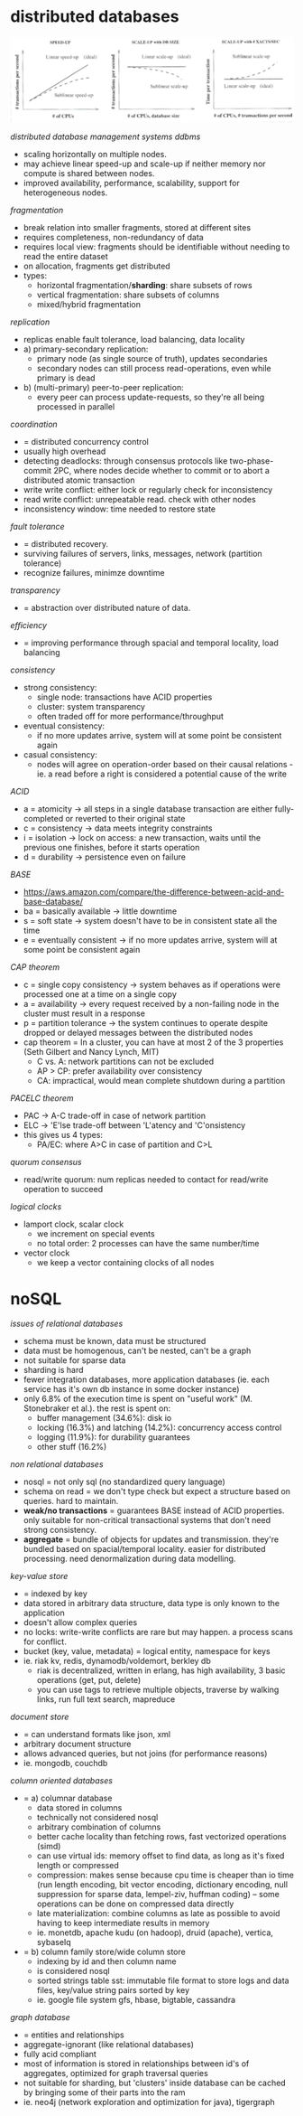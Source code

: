 # distributed databases

![](assets/scale.png)

*distributed database management systems ddbms*

- scaling horizontally on multiple nodes.
- may achieve linear speed-up and scale-up if neither memory nor compute is shared between nodes.
- improved availability, performance, scalability, support for heterogeneous nodes.

*fragmentation*

- break relation into smaller fragments, stored at different sites
- requires completeness, non-redundancy of data
- requires local view: fragments should be identifiable without needing to read the entire dataset
- on allocation, fragments get distributed
- types:
	- horizontal fragmentation/**sharding**: share subsets of rows
	- vertical fragmentation: share subsets of columns
	- mixed/hybrid fragmentation

*replication*

- replicas enable fault tolerance, load balancing, data locality
- a) primary-secondary replication:
	- primary node (as single source of truth), updates secondaries
	- secondary nodes can still process read-operations, even while primary is dead
- b) (multi-primary) peer-to-peer replication:
	- every peer can process update-requests, so they're all being processed in parallel

*coordination*

- = distributed concurrency control
- usually high overhead
- detecting deadlocks: through consensus protocols like two-phase-commit 2PC, where nodes decide whether to commit or to abort a distributed atomic transaction
- write write conflict: either lock or regularly check for inconsistency
- read write conflict: unrepeatable read. check with other nodes
- inconsistency window: time needed to restore state

*fault tolerance*

- = distributed recovery.
- surviving failures of servers, links, messages, network (partition tolerance)
- recognize failures, minimze downtime

*transparency*

- = abstraction over distributed nature of data.

*efficiency*

- = improving performance through spacial and temporal locality, load balancing

*consistency*

- strong consistency:
	- single node: transactions have ACID properties
	- cluster: system transparency
	- often traded off for more performance/throughput
- eventual consistency:
	- if no more updates arrive, system will at some point be consistent again
- casual consistency:
	- nodes will agree on operation-order based on their causal relations - ie. a read before a right is considered a potential cause of the write

*ACID*

- a = atomicity → all steps in a single database transaction are either fully-completed or reverted to their original state
- c = consistency → data meets integrity constraints
- i = isolation → lock on access: a new transaction, waits until the previous one finishes, before it starts operation
- d = durability → persistence even on failure

*BASE*

- https://aws.amazon.com/compare/the-difference-between-acid-and-base-database/
- ba = basically available → little downtime
- s = soft state → system doesn't have to be in consistent state all the time
- e = eventually consistent → if no more updates arrive, system will at some point be consistent again

*CAP theorem*

- c = single copy consistency → system behaves as if operations were processed one at a time on a single copy
- a = availability → every request received by a non-failing node in the cluster must result in a response
- p = partition tolerance → the system continues to operate despite dropped or delayed messages between the distributed nodes
- cap theorem = In a cluster, you can have at most 2 of the 3 properties (Seth Gilbert and Nancy Lynch, MIT)
	- C vs. A: network partitions can not be excluded
	- AP > CP: prefer availability over consistency
	- CA: impractical, would mean complete shutdown during a partition

*PACELC theorem*

- PAC → A-C trade-off in case of network partition
- ELC → 'E'lse trade-off between 'L'atency and 'C'onsistency
- this gives us 4 types:
	- PA/EC: where A>C in case of partition and C>L

*quorum consensus*

- read/write quorum: num replicas needed to contact for read/write operation to succeed

*logical clocks*

- lamport clock, scalar clock
	- we increment on special events
	- no total order: 2 processes can have the same number/time
- vector clock
	- we keep a vector containing clocks of all nodes

# noSQL

*issues of relational databases*

- schema must be known, data must be structured
- data must be homogenous, can't be nested, can't be a graph
- not suitable for sparse data
- sharding is hard
- fewer integration databases, more application databases (ie. each service has it's own db instance in some docker instance)
- only 6.8% of the execution time is spent on "useful work" (M. Stonebraker et al.). the rest is spent on:
	- buffer management (34.6%): disk io
	- locking (16.3%) and latching (14.2%): concurrency access control
	- logging (11.9%): for durability guarantees
	- other stuff (16.2%)

*non relational databases*

- nosql = not only sql (no standardized query language)
- schema on read = we don't type check but expect a structure based on queries. hard to maintain.
- **weak/no transactions** = guarantees BASE instead of ACID properties. only suitable for non-critical transactional systems that don't need strong consistency.
- **aggregate** = bundle of objects for updates and transmission. they're bundled based on spacial/temporal locality. easier for distributed processing. need denormalization during data modelling.

*key-value store*

- = indexed by key
- data stored in arbitrary data structure, data type is only known to the application
- doesn't allow complex queries
- no locks: write-write conflicts are rare but may happen. a process scans for conflict.
- bucket (key, value, metadata) = logical entity, namespace for keys
- ie. riak kv, redis, dynamodb/voldemort, berkley db
	- riak is decentralized, written in erlang, has high availability, 3 basic operations (get, put, delete)
	- you can use tags to retrieve multiple objects, traverse by walking links, run full text search, mapreduce

*document store*

- = can understand formats like json, xml
- arbitrary document structure
- allows advanced queries, but not joins (for performance reasons)
- ie. mongodb, couchdb

*column oriented databases*

- = a) columnar database
	- data stored in columns
	- technically not considered nosql
	- arbitrary combination of columns
	- better cache locality than fetching rows, fast vectorized operations (simd)
	- can use virtual ids: memory offset to find data, as long as it's fixed length or compressed
	- compression: makes sense because cpu time is cheaper than io time (run length encoding, bit vector encoding, dictionary encoding, null suppression for sparse data, lempel-ziv, huffman coding) – some operations can be done on compressed data directly
	- late materialization: combine columns as late as possible to avoid having to keep intermediate results in memory
	- ie. monetdb, apache kudu (on hadoop), druid (apache), vertica, sybaseIq
- = b) column family store/wide column store
	- indexing by id and then column name
	- is considered nosql
	- sorted strings table sst: immutable file format to store logs and data files, key/value string pairs sorted by key
	- ie. google file system gfs, hbase, bigtable, cassandra

*graph database*

- = entities and relationships
- aggregate-ignorant (like relational databases)
- fully acid compliant
- most of information is stored in relationships between id's of aggregates, optimized for graph traversal queries
- not suitable for sharding, but 'clusters' inside database can be cached by bringing some of their parts into the ram
- ie. neo4j (network exploration and optimization for java), tigergraph
